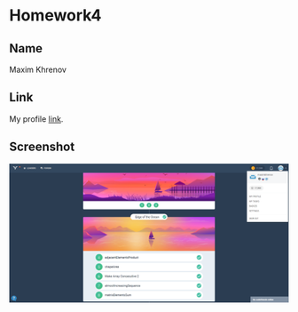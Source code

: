 # Homework4

## Name

Maxim Khrenov

## Link

My profile [link](https://codefights.com/profile/maximkhrenov).


## Screenshot
![codefights](https://github.com/MaximKhrenov/homework-template/blob/feature-homework4/screen.PNG)

